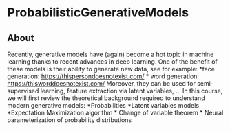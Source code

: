 # ProbabilisticGenerativeModels
## About
Recently, generative models have (again) become a hot topic in machine learning thanks to recent advances in deep learning. One of the benefit of these models is their ability to generate new data, see for example:
*face generation: https://thispersondoesnotexist.com/ * word generation: https://thisworddoesnotexist.com/
Moreover, they can be used for semi-supervised learning, feature extraction via latent variables, …
In this course, we will first review the theoretical background required to understand modern generative models:
*Probabilities *Latent variables models *Expectation Maximization algorithm * Change of variable theorem * Neural parameterization of probability distributions
